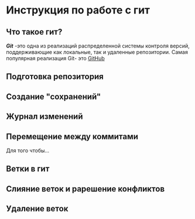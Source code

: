 # Инструкция по работе с гит

## Что такое гит?

***Git*** -это одна из реализаций распределенной системы контроля версий, поддерживающие как локальные, так и удаленные репозитории.
Самая популярная реализация Git- это [GitHub](htttps://github.com)

## Подготовка репозитория

## Создание "сохранений"

## Журнал изменений

## Перемещение между коммитами
Для того чтобы...



## Ветки в гит

## Слияние веток и рарешение конфликтов

## Удаление веток